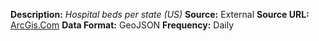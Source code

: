 **Description:**  *Hospital beds per state  (US)*
**Source:**  External
**Source URL:** [ArcGis.Com](https://opendata.arcgis.com/datasets/1044bb19da8d4dbfb6a96eb1b4ebf629_0.geojson)
**Data Format:** GeoJSON
**Frequency:** Daily